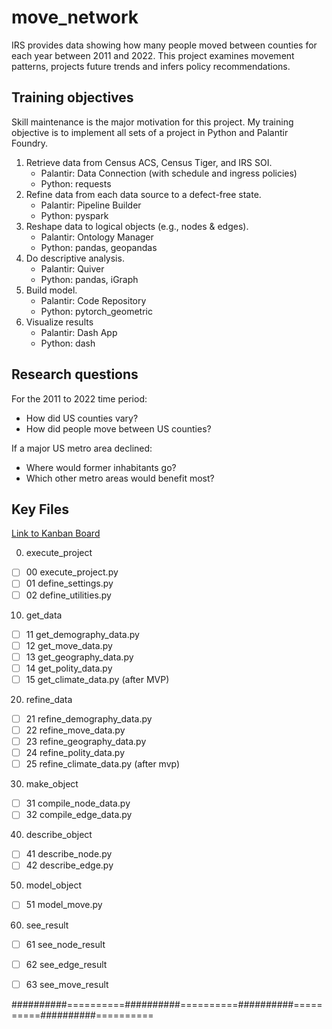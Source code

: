 # move_network

IRS provides data showing how many people moved between counties for each year
 between 2011 and 2022. This project examines movement patterns, projects future
 trends and infers policy recommendations.


## Training objectives
Skill maintenance is the major motivation for this project.  My training
 objective is to implement all sets of a project in Python and Palantir
 Foundry.

 1. Retrieve data from Census ACS, Census Tiger, and IRS SOI.
     + Palantir: Data Connection (with schedule and ingress policies)
     + Python: requests
 2. Refine data from each data source to a defect-free state.
     + Palantir: Pipeline Builder
     + Python: pyspark
 3. Reshape data to logical objects (e.g., nodes & edges).
     + Palantir: Ontology Manager
     + Python: pandas, geopandas
  4. Do descriptive analysis.
     + Palantir: Quiver
     + Python: pandas, iGraph
  5. Build model.
     + Palantir: Code Repository
     + Python: pytorch_geometric
  6. Visualize results
     + Palantir: Dash App
     + Python: dash


## Research questions

For the 2011 to 2022 time period:
+ How did US counties vary?
+ How did people move between US counties?

If a major US metro area declined:
+ Where would former inhabitants go?
+ Which other metro areas would benefit most?


 ## Key Files

 [Link to Kanban Board](https://github.com/users/sjoshuam/projects/4/views/1)

00. execute_project
  + [ ] 00 execute_project.py
  + [ ] 01 define_settings.py
  + [ ] 02 define_utilities.py
10. get_data
  + [ ] 11 get_demography_data.py
  + [ ] 12 get_move_data.py
  + [ ] 13 get_geography_data.py
  + [ ] 14 get_polity_data.py
  + [ ] 15 get_climate_data.py (after MVP)
20. refine_data
  + [ ] 21 refine_demography_data.py
  + [ ] 22 refine_move_data.py
  + [ ] 23 refine_geography_data.py
  + [ ] 24 refine_polity_data.py
  + [ ] 25 refine_climate_data.py (after mvp)
30. make_object
  + [ ] 31 compile_node_data.py
  + [ ] 32 compile_edge_data.py
40. describe_object
  + [ ] 41 describe_node.py
  + [ ] 42 describe_edge.py
50. model_object
  + [ ] 51 model_move.py
60. see_result
  + [ ] 61 see_node_result
  + [ ] 62 see_edge_result
  + [ ] 63 see_move_result


##########==========##########==========##########==========##########==========
